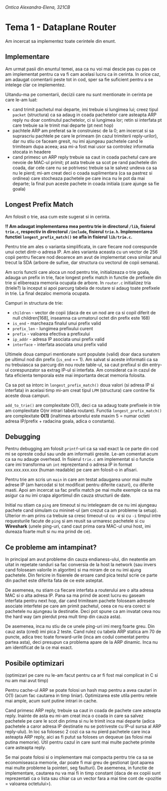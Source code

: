 *Ontica Alexandra-Elena, 321CB*
# Tema 1 - Dataplane Router

Am incercat sa implementez toate cerintele din enunt.

## Implementare
Am urmat pasii din enuntul temei, asa ca nu voi mai descie pas cu pas ce am implementat pentru ca va fi cam acelasi lucru ca in cerinta. In orice caz, am adaugat comentarii peste tot in cod, sper sa fie suficient pentru a se intelege clar ce implementez.

Uitandu-ma pe comentarii, decizii care nu sunt mentionate in cerinta pe care le-am luat:
- cand trimit pachetul mai departe, imi trebuie si lungimea lui; creez tipul `packet` (structura) ca sa adaug in coada pachetelor care asteapta ARP reply nu doar continutul pachetelor, ci si lungimea lor; retin si interfata pt care trebuie sa le trimit mai departe (pt next hop)
- pachtele ARP am preferat sa le construiesc de la 0; am incercat si sa suprascriu pachtele pe care le primeam (in cazul trimiterii reply-urilor), dar nu stiu ce faceam gresit, nu imi ajungeau pachetele cand le trimiteam dupa aceea; asa mi-a fost mai usor sa controlez informatia stocata in headere
- cand primesc un ARP reply trebuie sa caut in coada pachetul care are nevoie de MAC-ul primit; pt asta trebuie sa scot pe rand pachetele din coada, dar cele care nu se potrivesc trebuie sa le salvez undeva ca sa nu le pierd; mi-am creat deci o coada suplimentara (ca sa pastrez si ordinea) care stocheaza pachetele pe care inca nu le pot da mai departe; la final pun aceste pachete in coada initiala (care ajunge sa fie goala)

## Longest Prefix Match
Am folosit o trie, asa cum este sugerat si in cerinta.

**!! Am adaugat implementarea mea pentru trie in directorul `/lib`, fisierul `trie.c`, respectiv in directorul `/include`, fisierul `trie.h`. Implementarea functiei `longest_prefix_match()` se afla in fisierul `lib/trie.c`.**

Pentru trie am ales o varianta simplificata, in care fiecare nod corespunde unui octet dintr-o adresa IP. Am ales varianta aceasta cu un vector de 256 copii pentru fiecare nod deoarece am avut de implementat ceva similar anul trecut la SDA (arbore de sufixe, dar structura cu vectorul de copii semana).

Am scris functii care aloca un nod pentru trie, initializeaza o trie goala, adauga un prefix in trie, face longest prefix match in functie de prefixele din trie si elibereaza memoria ocupata de arbore. In `router.c` initializez tria (triele?) la inceput si apoi parcurg tabela de routare si adaug toate prefixele in trie. La final dezaloc memoria ocupata.

Campuri in structura de trie:
- `children` - vector de copii (daca de ex un nod are ca si copil diferit de null children[168], inseamna ca urmatorul octet din prefix este 168)
- `is_end` - marcheaza finalul unui prefix valid
- `prefix_len` - lungimea prefixului curent
- `prefix` - valoarea efectiva a prefixului
- `ip_addr` - adresa IP asociata unui prefix valid
- `interface` - interfata asociata unui prefix valid

Ultimele doua campuri mentionate sunt populate (valid) doar daca sunatem pe ultimul nod din prefix (`is_end` == 1). Am salvat si aceste informatii ca sa nu trebuiasca sa parcurg din nou route table-ul, sa caut prefixul si din entry-ul corespunzator sa extrag IP-ul si interfata. Am considerat ca in cazul de fata eficienta temporala este mai importanta decat memoria folosita.

Ca sa pot sa intorc in `longest_prefix_match()` doua valori (si adresa IP si interfata) in acelasi timp mi-am creat tipul `LPM` (structura) care contine fix aceste doua campuri.

`add_to_trie()` are complexitate O(1), deci ca sa adaug toate prefixele in trie am complexitate O(nr intrari tabela routare).
Functia `longest_prefix_match()` are complexitate **O(1)** (inaltimea arborelui este maxim 5 = numar octeti adresa IP/prefix + radacina goala, adica o constanta). 


## Debugging
Pentru debugging am folosit `printf`-uri ca sa vad exact la ce parte din cod mi se opreste codul sau unde am informatii gresite. Le-am comentat acum ca sa nu adauge overhead. In fisierul `trie.c` am implementat si o functie care imi transforma un `int` reprezentand o adresa IP in format xxx.xxx.xxx.xxx (human readable) pe care am folosit-o in afisari.

Pentru trie am scris un `main` in care am testat adaugarea unor mai multe adrese IP (am harcodat si tot modificat pentru diferite cazuri), cu diferite masti. Apoi am incercat sa fac prefix match pe mai multe exemple ca sa ma asigur ca nu imi crapa algortimul din cauza structurii de date.

Initial nu stiam ca `ping` are timeout si nu intelegeam de ce nu imi ajungeau pachete cand simulam cu mininet-ul (am crezut ca am probleme la setup). Ulterior m-am prins ca trebuie sa cresc timeout-ul cu `-W` si cu `-i` timpul intre requesturile facute de `ping` si am reusit sa urmaresc pachetele si cu **Wireshark** (unele ping-uri, cand caut prima oara MAC-ul unui host, imi dureaza foarte mult si nu ma prind de ce).

## Ce probleme am intampinat?
In principal am avut probleme din cauza endianess-ului, din neatentie am uitat in repetate randuri sa fac conversia de la host la network (sau invers cand foloseam valorile in algoritm) si ma miram de ce nu imi ajung pachetele. Din fericire in fisierele de eroare cand pica testul scrie ce parte din pachet este diferita fata de ce este asteptat.

De asemenea, nu stiam ca fiecare interfata a routerului are o alta adresa MAC si o alta adresa IP. Pana sa ma prind de acest lucru eu gaseam interfata pentru next hop, dar cand trimiteam pachete foloseam adresele asociate interfetei pe care am primit pachetul, ceea ce nu era corect si pachetele nu ajungeau la destinatie. Deci pot spune ca am invatat ceva nou the hard way (am pierdut prea mult timp din cauza asta).

De asemenea, inca nu stiu de ce unele ping-uri imi merg foarte greu. Din cauz asta (cred) imi pica 2 teste. Cand rulez cu tabela ARP statica am 70 de puncte, adica trec toate forward-urile (inca am codul comentat pentru partea asta), deci presupun ca problema apare de la ARP dinamic. Inca nu am identificat de la ce mai exact.

## Posibile optimizari
(optimizari pe care nu le-am facut pentru ca ar fi fost mai complicat in C si nu am mai avut timp)

Pentru cache-ul ARP se poate folosi un hash map pentru a avea cautari in O(1) (acum fac cautarea in timp liniar). Optimizarea este utila pentru retele mai ample, acum sunt putine intrari in cache.

Cand primesc ARP reply, trebuie sa caut in coada de pachete care asteapta reply. Inainte de asta eu mi-am creat inca o coada in care sa salvez pachetele pe care le scot din prima si nu le trimit inca mai departe (adica pachetele a caror adresa IP destinatie nu se potriveste cu IP-ul sursa al ARP reply-ului). In loc sa folosesc 2 cozi ca sa nu pierd pachetele care inca asteapta ARP reply, aici as fi putut sa foloses un dequeue (as folosi mai putina memorie). Util pentru cazul in care sunt mai multe pachete primite care asteapta reply.

Se mai poate folosi si o implementare mai compacta pentru trie ca sa se economiseasca memorie, dar poate fi mai greu de gestionat (pot aparea mai multe probleme la pointeri, seg faulturi). De asemenea, in functie de implementare, cautarea nu va mai fi in timp constant (daca de ex copiii sunt reprezentati ca o lista sau chiar ca un vector fara a mai tine cont de <pozitie = valoarea octetului>).
